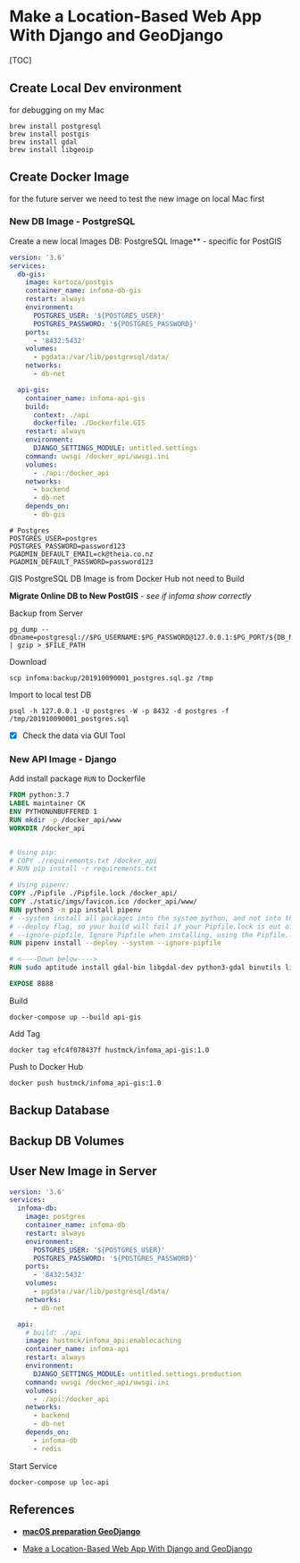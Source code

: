 # Make a Location-Based Web App With Django and GeoDjango

[TOC]




## Create Local Dev environment
for debugging on my Mac


```shell
brew install postgresql
brew install postgis
brew install gdal
brew install libgeoip
```

## Create Docker Image
for the future server we need to test the new image on local Mac first

### New DB Image - PostgreSQL

Create a new local Images DB: PostgreSQL Image** - specific for PostGIS

```yaml
version: '3.6'
services:
  db-gis:
    image: kartoza/postgis
    container_name: infoma-db-gis
    restart: always
    environment:
      POSTGRES_USER: '${POSTGRES_USER}'
      POSTGRES_PASSWORD: '${POSTGRES_PASSWORD}'
    ports:
      - '8432:5432'
    volumes:
      - pgdata:/var/lib/postgresql/data/
    networks:
      - db-net

  api-gis:
    container_name: infoma-api-gis
    build:
      context: ./api
      dockerfile: ./Dockerfile.GIS
    restart: always
    environment:
      DJANGO_SETTINGS_MODULE: untitled.settings
    command: uwsgi /docker_api/uwsgi.ini
    volumes:
      - ./api:/docker_api
    networks:
      - backend
      - db-net
    depends_on:
      - db-gis
```

```shell
# Postgres
POSTGRES_USER=postgres
POSTGRES_PASSWORD=password123
PGADMIN_DEFAULT_EMAIL=ck@theia.co.nz
PGADMIN_DEFAULT_PASSWORD=password123
```

GIS PostgreSQL DB Image is from Docker Hub not need to Build


**Migrate Online DB to New PostGIS** - *see if infoma show correctly*

Backup from Server

```shell
pg_dump --dbname=postgresql://$PG_USERNAME:$PG_PASSWORD@127.0.0.1:$PG_PORT/${DB_NAME} | gzip > $FILE_PATH
```

Download

```shell
scp infoma:backup/201910090001_postgres.sql.gz /tmp
```

Import to local test DB

```shell
psql -h 127.0.0.1 -U postgres -W -p 8432 -d postgres -f /tmp/201910090001_postgres.sql
```

* [x] Check the data via GUI Tool

### New API Image - Django

Add install package `RUN` to Dockerfile

```Dockerfile
FROM python:3.7
LABEL maintainer CK 
ENV PYTHONUNBUFFERED 1
RUN mkdir -p /docker_api/www
WORKDIR /docker_api


# Using pip:
# COPY ./requirements.txt /docker_api
# RUN pip install -r requirements.txt

# Using pipenv:
COPY ./Pipfile ./Pipfile.lock /docker_api/
COPY ./static/imgs/favicon.ico /docker_api/www/
RUN python3 -m pip install pipenv
# --system install all packages into the system python, and not into the virtualenv
# --deploy flag, so your build will fail if your Pipfile.lock is out of date
# --ignore-pipfile, Ignore Pipfile when installing, using the Pipfile.lock.so it won't mess with our setup
RUN pipenv install --deploy --system --ignore-pipfile

# <----Down below---->
RUN sudo aptitude install gdal-bin libgdal-dev python3-gdal binutils libproj-dev

EXPOSE 8888
```

Build

```
docker-compose up --build api-gis
```

Add Tag

```shell
docker tag efc4f078437f hustmck/infoma_api-gis:1.0
```

Push to Docker Hub

```shell
docker push hustmck/infoma_api-gis:1.0
```

## Backup Database

## Backup DB Volumes

## User New Image in Server

```yaml
version: '3.6'
services:
  infoma-db:
    image: postgres
    container_name: infoma-db
    restart: always
    environment:
      POSTGRES_USER: '${POSTGRES_USER}'
      POSTGRES_PASSWORD: '${POSTGRES_PASSWORD}'
    ports:
      - '8432:5432'
    volumes:
      - pgdata:/var/lib/postgresql/data/
    networks:
      - db-net

  api:
    # build: ./api
    image: hustmck/infoma_api:enablecaching
    container_name: infoma-api
    restart: always
    environment:
      DJANGO_SETTINGS_MODULE: untitled.settings.production
    command: uwsgi /docker_api/uwsgi.ini
    volumes:
      - ./api:/docker_api
    networks:
      - backend
      - db-net
    depends_on:
      - infoma-db
      - redis
```

Start Service

```
docker-compose up loc-api
```

## References
- [**macOS preparation GeoDjango**](https://docs.djangoproject.com/en/2.1/ref/contrib/gis/install/#macos)

- [Make a Location-Based Web App With Django and GeoDjango](https://realpython.com/location-based-app-with-geodjango-tutorial/)